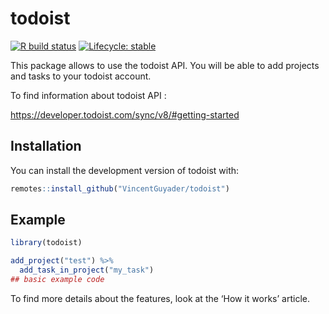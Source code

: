 
<!-- README.md is generated from README.Rmd. Please edit that file -->

# todoist

<!-- badges: start -->

[![R build
status](https://github.com/VincentGuyader/todoist/workflows/R-CMD-check/badge.svg)](https://github.com/VincentGuyader/todoist/actions)
[![Lifecycle:
stable](https://img.shields.io/badge/lifecycle-stable-brightgreen.svg)](https://www.tidyverse.org/lifecycle/#stable)
<!-- badges: end -->

This package allows to use the todoist API. You will be able to add
projects and tasks to your todoist account.

To find information about todoist API :

<https://developer.todoist.com/sync/v8/#getting-started>

## Installation

You can install the development version of todoist with:

``` r
remotes::install_github("VincentGuyader/todoist")
```

## Example

``` r
library(todoist)

add_project("test") %>%
  add_task_in_project("my_task")
## basic example code
```

To find more details about the features, look at the ‘How it works’
article.

